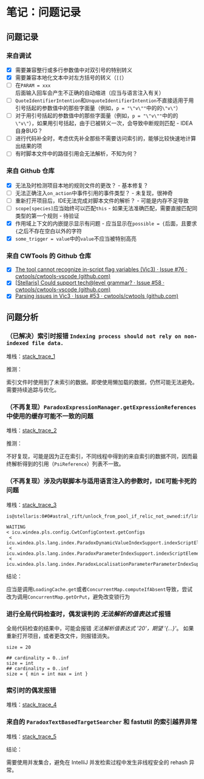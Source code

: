 # 笔记：问题记录

## 问题记录

### 来自调试

- [X] 需要兼容整行或多行参数值中对双引号的特别转义
- [X] 需要兼容本地化文本中对左方括号的转义（`[[`）
- [ ] 在`PARAM = xxx`后面输入回车会产生不正确的自动缩进（应当与语言注入有关）
- [ ] `QuoteIdentifierIntention`和`UnquoteIdentifierIntention`不直接适用于用引号括起的参数值中的那些字面量（例如，`p = "\"v\""`中的的`\"v\"`）
- [ ] 对于用引号括起的参数值中的那些字面量（例如，`p = "\"v\""`中的的`\"v\"`），如果用引号括起，由于已被转义一次，会导致中断规则匹配 - IDEA自身BUG？
- [ ] 进行代码补全时，考虑优先补全那些不需要访问索引的，能够比较快速地计算出结果的项
- [ ] 有时脚本文件中的路径引用会无法解析，不知为何？

### 来自 Github 仓库

- [X] 无法及时检测项目本地的规则文件的更改？ - 基本修复？
- [ ] 无法正确注入`on_action`中事件引用的事件类型？ - 未复现，很神奇
- [ ] 重新打开项目后，IDE无法完成对脚本文件的解析？ - 可能是内存不足导致
- [ ] `scope[species]`应当始终可以匹配`this` - 如果无法准确匹配，需要直接匹配同类型的第一个规则 - 待验证
- [X] 作用域上下文的内嵌提示显示有问题 - 应当显示在`possible = {`后面，且要求`{`之后不存在空白以外的字符
- [X] `some_trigger = value`中的`value`不应当被特别高亮

### 来自 CWTools 的 Github 仓库

- [X] [The tool cannot recognize in-script flag variables (Vic3) · Issue #76 · cwtools/cwtools-vscode (github.com)](https://github.com/cwtools/cwtools-vscode/issues/76)
- [X] [[Stellaris\] Could support tech@level grammar? · Issue #58 · cwtools/cwtools-vscode (github.com)](https://github.com/cwtools/cwtools-vscode/issues/58)
- [X] [Parsing issues in Vic3 · Issue #53 · cwtools/cwtools (github.com)](https://github.com/cwtools/cwtools/issues/53)

## 问题分析

### （已解决）索引时报错 `Indexing process should not rely on non-indexed file data.`

堆栈：[stack_trace_1](assets/stack_trace_1.txt)

推测：

索引文件时使用到了未索引的数据。即使使用懒加载的数据，仍然可能无法避免。需要持续追踪与优化。

### （不再复现）`ParadoxExpressionManager.getExpressionReferences` 中使用的缓存可能不一致的问题

堆栈：[stack_trace_2](assets/stack_trace_2.txt)

推测：

不好复现，可能是因为正在索引，不同线程中得到的来自索引的数据不同，因而最终解析得到的引用（`PsiReference`）列表不一致。

### （不再复现）涉及内联脚本与适用语言注入的参数时，IDE可能卡死的问题

堆栈：[stack_trace_3](assets/stack_trace_3.txt)

```
is@stellaris:0#0#astral_rift/unlock_from_pool_if_relic_not_owned:if/limit/prev/NOT

WAITING
< icu.windea.pls.config.CwtConfigContext.getConfigs
 < icu.windea.pls.lang.index.ParadoxDynamicValueIndexSupport.indexScriptElement
 < icu.windea.pls.lang.index.ParadoxParameterIndexSupport.indexScriptElement
 < icu.windea.pls.lang.index.ParadoxLocalisationParameterParameterIndexSupport.indexScriptElement
```

结论：

应当是调用`LoadingCache.get`或者`ConcurrentMap.computeIfAbsent`导致，尝试改为调用`ConcurrentMap.getOrPut`，避免改变锁行为

### 进行全局代码检查时，偶发误判的 *无法解析的值表达式* 报错

全局代码检查的结果中，可能会报错 *无法解析值表达式 '20'，期望 '{...}'*。
如果重新打开项目，或者更改文件，则报错消失。

```paradox_script
size = 20
```

```cwt
## cardinality = 0..inf
size = int
## cardinality = 0..inf
size = { min = int max = int }
```

### 索引时的偶发报错

堆栈：[stack_trace_4](assets/stack_trace_4.txt)

### 来自的 `ParadoxTextBasedTargetSearcher` 和 fastutil 的索引越界异常

堆栈：[stack_trace_5](assets/stack_trace_5.txt)

结论：

需要使用并发集合，避免在 IntelliJ 并发检索过程中发生非线程安全的 rehash 异常。